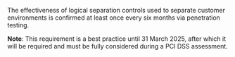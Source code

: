The effectiveness of logical separation controls used to separate customer environments is confirmed at least once every six months via penetration testing.

**Note**: This requirement is a best practice until 31 March 2025, after which it will be required and must be fully considered during a PCI DSS assessment.
